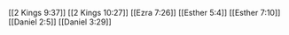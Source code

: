 [[2 Kings 9:37]]
[[2 Kings 10:27]]
[[Ezra 7:26]]
[[Esther 5:4]]
[[Esther 7:10]]
[[Daniel 2:5]]
[[Daniel 3:29]]
